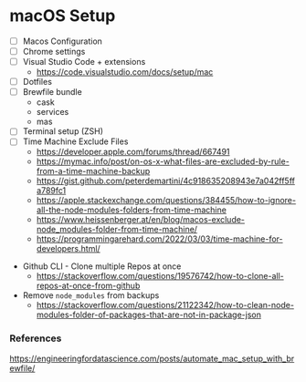 # macOS Setup


- [ ] Macos Configuration
- [ ] Chrome settings
- [ ] Visual Studio Code + extensions
  - https://code.visualstudio.com/docs/setup/mac
- [ ] Dotfiles
- [ ] Brewfile bundle
  - cask
  - services
  - mas
- [ ] Terminal setup (ZSH)
- [ ] Time Machine Exclude Files
  - https://developer.apple.com/forums/thread/667491
  - https://mymac.info/post/on-os-x-what-files-are-excluded-by-rule-from-a-time-machine-backup
  - https://gist.github.com/peterdemartini/4c918635208943e7a042ff5ffa789fc1
  - https://apple.stackexchange.com/questions/384455/how-to-ignore-all-the-node-modules-folders-from-time-machine
  - https://www.heissenberger.at/en/blog/macos-exclude-node_modules-folder-from-time-machine/
  - https://programmingarehard.com/2022/03/03/time-machine-for-developers.html/
- Github CLI - Clone multiple Repos at once
  - https://stackoverflow.com/questions/19576742/how-to-clone-all-repos-at-once-from-github
- Remove `node_modules` from backups
  - https://stackoverflow.com/questions/21122342/how-to-clean-node-modules-folder-of-packages-that-are-not-in-package-json

### References

https://engineeringfordatascience.com/posts/automate_mac_setup_with_brewfile/
